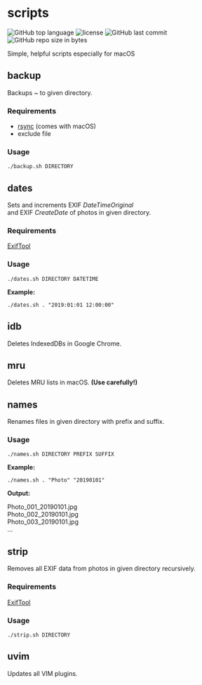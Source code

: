# scripts
![GitHub top language](https://img.shields.io/github/languages/top/schdav/scripts.svg)
![license](https://img.shields.io/github/license/schdav/scripts.svg)
![GitHub last commit](https://img.shields.io/github/last-commit/schdav/scripts.svg)
![GitHub repo size in bytes](https://img.shields.io/github/repo-size/schdav/scripts.svg)

Simple, helpful scripts especially for macOS

## backup
Backups ~ to given directory.
### Requirements
* [rsync](https://rsync.samba.org/) (comes with macOS)
* exclude file
### Usage
`./backup.sh DIRECTORY`

## dates
Sets and increments EXIF *DateTimeOriginal*  
and EXIF *CreateDate* of photos in given directory.
### Requirements
[ExifTool](https://owl.phy.queensu.ca/~phil/exiftool/)
### Usage
`./dates.sh DIRECTORY DATETIME`

**Example:**

`./dates.sh . "2019:01:01 12:00:00"`

## idb
Deletes IndexedDBs in Google Chrome.

## mru
Deletes MRU lists in macOS.
**(Use carefully!)**

## names
Renames files in given directory with prefix and suffix.
### Usage
`./names.sh DIRECTORY PREFIX SUFFIX`

**Example:**

`./names.sh . "Photo" "20190101"`

**Output:**

Photo_001_20190101.jpg  
Photo_002_20190101.jpg  
Photo_003_20190101.jpg  
...

## strip
Removes all EXIF data from photos in given directory recursively.
### Requirements
[ExifTool](https://owl.phy.queensu.ca/~phil/exiftool/)
### Usage
`./strip.sh DIRECTORY`

## uvim
Updates all VIM plugins.
